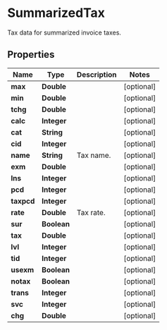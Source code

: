 

# SummarizedTax

Tax data for summarized invoice taxes.
## Properties

Name | Type | Description | Notes
------------ | ------------- | ------------- | -------------
**max** | **Double** |  |  [optional]
**min** | **Double** |  |  [optional]
**tchg** | **Double** |  |  [optional]
**calc** | **Integer** |  |  [optional]
**cat** | **String** |  |  [optional]
**cid** | **Integer** |  |  [optional]
**name** | **String** | Tax name. |  [optional]
**exm** | **Double** |  |  [optional]
**lns** | **Integer** |  |  [optional]
**pcd** | **Integer** |  |  [optional]
**taxpcd** | **Integer** |  |  [optional]
**rate** | **Double** | Tax rate. |  [optional]
**sur** | **Boolean** |  |  [optional]
**tax** | **Double** |  |  [optional]
**lvl** | **Integer** |  |  [optional]
**tid** | **Integer** |  |  [optional]
**usexm** | **Boolean** |  |  [optional]
**notax** | **Boolean** |  |  [optional]
**trans** | **Integer** |  |  [optional]
**svc** | **Integer** |  |  [optional]
**chg** | **Double** |  |  [optional]



